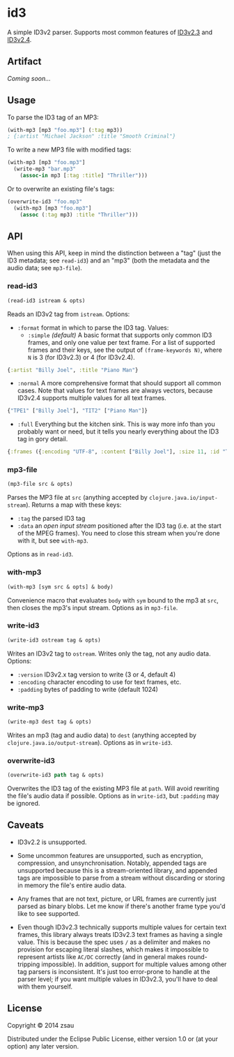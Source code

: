 # id3

A simple ID3v2 parser. Supports most common features of [ID3v2.3](http://id3.org/id3v2.3.0) and [ID3v2.4](http://id3.org/id3v2.4.0-structure).

## Artifact

_Coming soon..._

## Usage

To parse the ID3 tag of an MP3:
```clojure
(with-mp3 [mp3 "foo.mp3"] (:tag mp3))
; {:artist "Michael Jackson" :title "Smooth Criminal"}
```

To write a new MP3 file with modified tags:
```clojure
(with-mp3 [mp3 "foo.mp3"]
  (write-mp3 "bar.mp3"
    (assoc-in mp3 [:tag :title] "Thriller")))
```

Or to overwrite an existing file's tags:
```clojure
(overwrite-id3 "foo.mp3"
  (with-mp3 [mp3 "foo.mp3"]
    (assoc (:tag mp3) :title "Thriller")))
```

## API

When using this API, keep in mind the distinction between a "tag" (just the ID3 metadata; see `read-id3`) and an "mp3" (both the metadata and the audio data; see `mp3-file`).

### read-id3
```clojure
(read-id3 istream & opts)
```
Reads an ID3v2 tag from `istream`. Options:
- `:format` format in which to parse the ID3 tag. Values:
  - `:simple` _(default)_ A basic format that supports only common ID3 frames, and only one value per text frame. For a list of supported frames and their keys, see the output of `(frame-keywords N)`, where `N` is 3 (for ID3v2.3) or 4 (for ID3v2.4).
```clojure
{:artist "Billy Joel", :title "Piano Man"}
```
  - `:normal` A more comprehensive format that should support all common cases. Note that values for text frames are always vectors, because ID3v2.4 supports multiple values for all text frames.
```clojure
{"TPE1" ["Billy Joel"], "TIT2" ["Piano Man"]}
```
  - `:full` Everything but the kitchen sink. This is way more info than you probably want or need, but it tells you nearly everything about the ID3 tag in gory detail.
```clojure
{:frames ({:encoding "UTF-8", :content ["Billy Joel"], :size 11, :id "TPE1", :flags #{}} {:encoding "UTF-8", :content ["Piano Man"], :size 10, :id "TIT2", :flags #{}}), :size 1059, :flags #{}, :version {:minor 0, :major 4}, :magic-number "ID3"}
```

### mp3-file
```clojure
(mp3-file src & opts)
```
Parses the MP3 file at `src` (anything accepted by `clojure.java.io/input-stream`). Returns a map with these keys:
- `:tag` the parsed ID3 tag
- `:data` an *open input stream* positioned after the ID3 tag (i.e. at the start of the MPEG frames). You need to close this stream when you're done with it, but see `with-mp3`.

Options as in `read-id3`.

### with-mp3
```clojure
(with-mp3 [sym src & opts] & body)
```
Convenience macro that evaluates `body` with `sym` bound to the mp3 at `src`, then closes the mp3's input stream. Options as in `mp3-file`.

### write-id3
```clojure
(write-id3 ostream tag & opts)
```
Writes an ID3v2 tag to `ostream`. Writes only the tag, not any audio data. Options:
- `:version` ID3v2.x tag version to write (3 or 4, default 4)
- `:encoding` character encoding to use for text frames, etc.
- `:padding` bytes of padding to write (default 1024)

### write-mp3
```clojure
(write-mp3 dest tag & opts)
```
Writes an mp3 (tag and audio data) to `dest` (anything accepted by `clojure.java.io/output-stream`). Options as in `write-id3`.

### overwrite-id3
```clojure
(overwrite-id3 path tag & opts)
```
Overwrites the ID3 tag of the existing MP3 file at `path`. Will avoid rewriting the file's audio data if possible. Options as in `write-id3`, but `:padding` may be ignored.

## Caveats

- ID3v2.2 is unsupported.

- Some uncommon features are unsupported, such as encryption, compression, and unsynchronisation. Notably, appended tags are unsupported because this is a stream-oriented library, and appended tags are impossible to parse from a stream without discarding or storing in memory the file's entire audio data.

- Any frames that are not text, picture, or URL frames are currently just parsed as binary blobs. Let me know if there's another frame type you'd like to see supported.

- Even though ID3v2.3 technically supports multiple values for certain text frames, this library always treats ID3v2.3 text frames as having a single value. This is because the spec uses `/` as a delimiter and makes no provision for escaping literal slashes, which makes it impossible to represent artists like `AC/DC` correctly (and in general makes round-tripping impossible). In addition, support for multiple values among other tag parsers is inconsistent. It's just too error-prone to handle at the parser level; if you want multiple values in ID3v2.3, you'll have to deal with them yourself.

## License

Copyright © 2014 zsau

Distributed under the Eclipse Public License, either version 1.0 or (at
your option) any later version.
